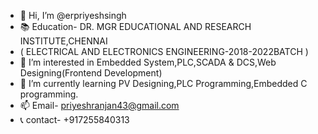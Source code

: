 - 👋 Hi, I’m @erpriyeshsingh
- 📚 Education- DR. MGR EDUCATIONAL AND RESEARCH INSTITUTE,CHENNAI
- ( ELECTRICAL AND ELECTRONICS ENGINEERING-2018-2022BATCH )
- 👀 I’m interested in Embedded System,PLC,SCADA & DCS,Web Designing(Frontend Development)
- 🌱 I’m currently learning PV Designing,PLC Programming,Embedded C programming.
- 📫 Email- priyeshranjan43@gmail.com
- 📞 contact- +917255840313

<!---
erpriyeshsingh/erpriyeshsingh is a ✨ special ✨ repository because its `README.md` (this file) appears on your GitHub profile.
You can click the Preview link to take a look at your changes.
--->
